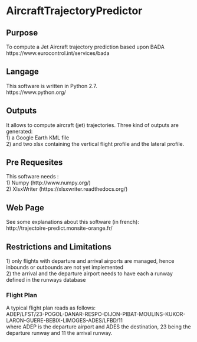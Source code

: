 # AircraftTrajectoryPredictor
<h2> Purpose </h2>
To compute a Jet Aircraft trajectory prediction based upon BADA<br>
https://www.eurocontrol.int/services/bada

<h2> Langage </h2>
This software is written in Python 2.7.<br>
https://www.python.org/

<h2> Outputs </h2>
It allows to compute aircraft (jet) trajectories. 
Three kind of outputs are generated: 
<br>1) a Google Earth KML file
<br>2) and two xlsx containing the vertical flight profile and the lateral profile.
<br>

<h2> Pre Requesites </h2>
This software needs :
<br>1) Numpy (http://www.numpy.org/)
<br>2) XlsxWriter (https://xlsxwriter.readthedocs.org/)

<h2> Web Page </h2>
See some explanations about this software (in french):<br>
http://trajectoire-predict.monsite-orange.fr/

<h2> Restrictions and Limitations </h2>
1) only flights with departure and arrival airports are managed, hence inbounds or outbounds are not yet implemented <br>
2) the arrival and the departure airport needs to have each a runway defined in the runways database

<h3> Flight Plan </h3>
A typical flight plan reads as follows:<br>
ADEP/LFST/23-POGOL-DANAR-RESPO-DIJON-PIBAT-MOULINS-KUKOR-LARON-GUERE-BEBIX-LIMOGES-ADES/LFBD/11<br>
where ADEP is the departure airport and ADES the destination, 23 being the departure runway and 11 the arrival runway.


